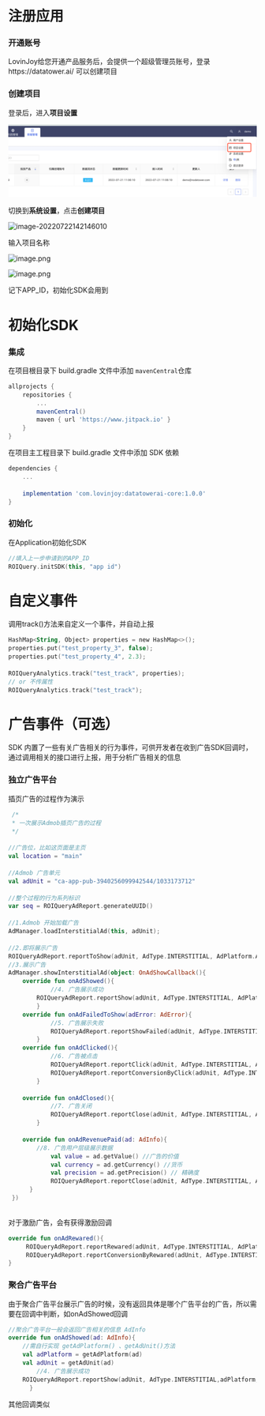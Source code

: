# 注册应用

### 开通账号

LovinJoy给您开通产品服务后，会提供一个超级管理员账号，登录https://datatower.ai/ 可以创建项目

### 创建项目

登录后，进入**项目设置**

![image-20220722142146010](https://github.com/lovinjoy/datatower.ai-core-android/blob/main/resurce/image-project-setting.png)

切换到**系统设置**，点击**创建项目**

![image-20220722142146010](/Users/shijunxing/Documents/image-20220722142146010.png)

输入项目名称

![image.png](https://files.slack.com/files-pri/TKG29QH9A-F03QDCLQFFC/image.png)

![image.png](https://files.slack.com/files-pri/TKG29QH9A-F03QS2480BT/image.png)

记下APP_ID，初始化SDK会用到

### 

# 初始化SDK

### 集成

在项目根目录下 build.gradle 文件中添加 `mavenCentral`仓库

```groovy
allprojects {
    repositories {
        ...
        mavenCentral()
        maven { url 'https://www.jitpack.io' }
    }
}
```

在项目主工程目录下 build.gradle 文件中添加  SDK 依赖

```groovy
dependencies {
    ...

    implementation 'com.lovinjoy:datatowerai-core:1.0.0'
}
```

### 初始化

在Application初始化SDK

```kotlin
//填入上一步申请到的APP_ID
ROIQuery.initSDK(this, "app id")
```

# 自定义事件

调用track()方法来自定义一个事件，并自动上报

```kotlin
HashMap<String, Object> properties = new HashMap<>();
properties.put("test_property_3", false);
properties.put("test_property_4", 2.3);

ROIQueryAnalytics.track("test_track", properties);
// or 不传属性
ROIQueryAnalytics.track("test_track");
```



# 广告事件（可选）

SDK  内置了一些有关广告相关的行为事件，可供开发者在收到广告SDK回调时，通过调用相关的接口进行上报，用于分析广告相关的信息

### 独立广告平台

插页广告的过程作为演示

```kotlin
 /*
 * 一次展示Admob插页广告的过程
 */
 
//广告位，比如这页面是主页
val location = "main"
 
//Admob 广告单元
val adUnit = "ca-app-pub-3940256099942544/1033173712"
 
//整个过程的行为系列标识
var seq = ROIQueryAdReport.generateUUID()
 
//1.Admob 开始加载广告
AdManager.loadInterstitialAd(this, adUnit); 

//2.即将展示广告
ROIQueryAdReport.reportToShow(adUnit, AdType.INTERSTITIAL, AdPlatform.ADMOB, location, seq)
//3.展示广告
AdManager.showInterstitialAd(object: OnAdShowCallback(){
   	override fun onAdShowed(){
        	//4. 广告展示成功
   		ROIQueryAdReport.reportShow(adUnit, AdType.INTERSTITIAL, AdPlatform.ADMOB, location,seq)
    	}
   	override fun onAdFailedToShow(adError: AdError){
      		//5. 广告展示失败
    		ROIQueryAdReport.reportShowFailed(adUnit, AdType.INTERSTITIAL, AdPlatform.ADMOB, location, seq, adError.code, adError.msg)
    	}
   	override fun onAdClicked(){
        	//6. 广告被点击
     		ROIQueryAdReport.reportClick(adUnit, AdType.INTERSTITIAL, AdPlatform.ADMOB, location, seq)
      		ROIQueryAdReport.reportConversionByClick(adUnit, AdType.INTERSTITIAL, AdPlatform.ADMOB, location, seq)
    	}
   		
   	override fun onAdClosed(){
        	//7. 广告关闭
     		ROIQueryAdReport.reportClose(adUnit, AdType.INTERSTITIAL, AdPlatform.ADMOB, location, seq)
    	}
   
   	override fun onAdRevenuePaid(ad: AdInfo){
		//8. 广告用户层级展示数据
        	val value = ad.getValue() //广告的价值
        	val currency = ad.getCurrency() //货币
        	val precision = ad.getPrecision() // 精确度
        	ROIQueryAdReport.reportClose(adUnit, AdType.INTERSTITIAL, AdPlatform.ADMOB, location, seq, value, currency, precision)
      }
 })
    

```

对于激励广告，会有获得激励回调

```kotlin
override fun onAdRewared(){
     ROIQueryAdReport.reportRewared(adUnit, AdType.INTERSTITIAL, AdPlatform.ADMOB, location, seq)
     ROIQueryAdReport.reportConversionByRewared(adUnit, AdType.INTERSTITIAL, AdPlatform.ADMOB, location, seq)
}
```



### 聚合广告平台

由于聚合广告平台展示广告的时候，没有返回具体是哪个广告平台的广告，所以需要在回调中判断，如onAdShowed回调

```kotlin
//聚合广告平台一般会返回广告相关的信息 AdInfo
override fun onAdShowed(ad: AdInfo){
  	//需自行实现 getAdPlatform() 、getAdUnit()方法
  	val adPlatform = getAdPlatform(ad)
  	val adUnit = getAdUnit(ad)
        //4. 广告展示成功
   	ROIQueryAdReport.reportShow(adUnit, AdType.INTERSTITIAL,adPlatform,location, seq)
      }
```

其他回调类似
